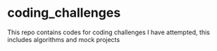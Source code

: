 # coding_challenges

This repo contains codes for coding challenges I have attempted, this includes algorithms and mock projects

